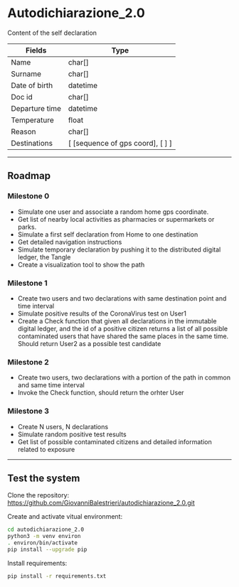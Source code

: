 # Autodichiarazione_2.0

Content of the self declaration

Fields | Type
--- | --- 
Name | char[] 
Surname | char[] 
Date of birth | datetime 
Doc id | char[] 
Departure time | datetime
Temperature | float
Reason  | char[] 
Destinations | [ [sequence of gps coord], [ ] ]

---

## Roadmap

### Milestone 0

- Simulate one user and associate a random home gps coordinate.
- Get list of nearby local activities as pharmacies or supermarkets or parks. 
- Simulate a first self declaration from Home to one destination
- Get detailed navigation instructions
- Simulate temporary declaration by pushing it to the distributed digital ledger, the Tangle
- Create a visualization tool to show the path

### Milestone 1

- Create two users and two declarations with same destination point and time interval
- Simulate positive results of the CoronaVirus test on User1 
- Create a Check function that given all declarations in the immutable digital ledger, and the id of a positive citizen returns a list of all possible contaminated users that have shared the same places in the same time. Should return User2 as a possible test candidate

### Milestone 2

- Create two users, two declarations with a portion of the path in common and same time interval
- Invoke the Check function, should return the orhter User

### Milestone 3

- Create N users, N declarations
- Simulate random positive test results
- Get list of possible contaminated citizens and detailed information related to exposure

---

## Test the system

Clone the repository: https://github.com/GiovanniBalestrieri/autodichiarazione_2.0.git

Create and activate vitual environment:
```bash
cd autodichiarazione_2.0
python3 -m venv environ
. environ/bin/activate
pip install --upgrade pip
```
Install requirements:
```bash
pip install -r requirements.txt
```

